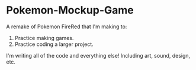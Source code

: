 # Pokemon-Mockup-Game

A remake of Pokemon FireRed that I'm making to:

1. Practice making games.
2. Practice coding a larger project.

I'm writing all of the code and everything else! Including art, sound, design, etc.
